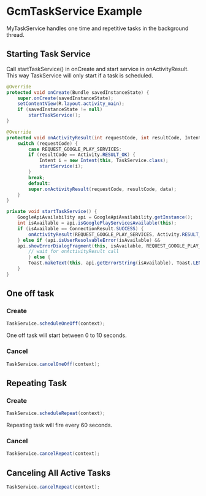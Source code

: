 # GcmTaskService Example
MyTaskService handles one time and repetitive tasks in the background thread.
## Starting Task Service
Call startTaskService() in onCreate and start service in onActivityResult. This way TaskService will only start if a task is scheduled.
```java
@Override
protected void onCreate(Bundle savedInstanceState) {
    super.onCreate(savedInstanceState);
    setContentView(R.layout.activity_main);
    if (savedInstanceState != null)
        startTaskService();
}

@Override
protected void onActivityResult(int requestCode, int resultCode, Intent data) {
    switch (requestCode) {
        case REQUEST_GOOGLE_PLAY_SERVICES:
        if (resultCode == Activity.RESULT_OK) {
            Intent i = new Intent(this, TaskService.class);
            startService(i);
        }
        break;
        default:
        super.onActivityResult(requestCode, resultCode, data);
    }
}

private void startTaskService() {
    GoogleApiAvailability api = GoogleApiAvailability.getInstance();
    int isAvailable = api.isGooglePlayServicesAvailable(this);
    if (isAvailable == ConnectionResult.SUCCESS) {
        onActivityResult(REQUEST_GOOGLE_PLAY_SERVICES, Activity.RESULT_OK, null);
    } else if (api.isUserResolvableError(isAvailable) &&
    api.showErrorDialogFragment(this, isAvailable, REQUEST_GOOGLE_PLAY_SERVICES)) {
        // wait for onActivityResult call
        } else {
        Toast.makeText(this, api.getErrorString(isAvailable), Toast.LENGTH_LONG).show();
    }
}
```
## One off task
### Create
```java
TaskService.scheduleOneOff(context);
```
One off task will start between 0 to 10 seconds.
### Cancel
```java
TaskService.cancelOneOff(context);
```
## Repeating Task
### Create
```java
TaskService.scheduleRepeat(context);
```
Repeating task will fire every 60 seconds.
### Cancel
```java
TaskService.cancelRepeat(context);
```
## Canceling All Active Tasks
```java
TaskService.cancelRepeat(context);
```
